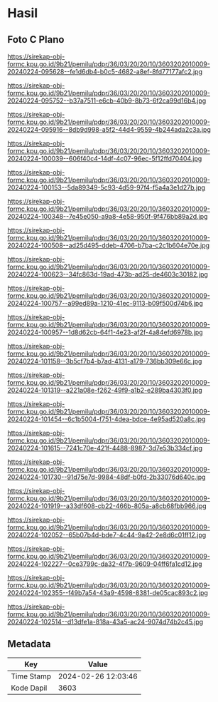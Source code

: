 # Hasil

## Foto C Plano

https://sirekap-obj-formc.kpu.go.id/9b21/pemilu/pdpr/36/03/20/20/10/3603202010009-20240224-095628--fe1d6db4-b0c5-4682-a8ef-8fd77177afc2.jpg

https://sirekap-obj-formc.kpu.go.id/9b21/pemilu/pdpr/36/03/20/20/10/3603202010009-20240224-095752--b37a7511-e6cb-40b9-8b73-6f2ca99d16b4.jpg

https://sirekap-obj-formc.kpu.go.id/9b21/pemilu/pdpr/36/03/20/20/10/3603202010009-20240224-095916--8db9d998-a5f2-44d4-9559-4b244ada2c3a.jpg

https://sirekap-obj-formc.kpu.go.id/9b21/pemilu/pdpr/36/03/20/20/10/3603202010009-20240224-100039--606f40c4-14df-4c07-96ec-5f12ffd70404.jpg

https://sirekap-obj-formc.kpu.go.id/9b21/pemilu/pdpr/36/03/20/20/10/3603202010009-20240224-100153--5da89349-5c93-4d59-97f4-f5a4a3e1d27b.jpg

https://sirekap-obj-formc.kpu.go.id/9b21/pemilu/pdpr/36/03/20/20/10/3603202010009-20240224-100348--7e45e050-a9a8-4e58-950f-9f476bb89a2d.jpg

https://sirekap-obj-formc.kpu.go.id/9b21/pemilu/pdpr/36/03/20/20/10/3603202010009-20240224-100508--ad25d495-ddeb-4706-b7ba-c2c1b604e70e.jpg

https://sirekap-obj-formc.kpu.go.id/9b21/pemilu/pdpr/36/03/20/20/10/3603202010009-20240224-100623--34fc863d-19ad-473b-ad25-de4603c30182.jpg

https://sirekap-obj-formc.kpu.go.id/9b21/pemilu/pdpr/36/03/20/20/10/3603202010009-20240224-100757--a99ed89a-1210-41ec-9113-b09f500d74b6.jpg

https://sirekap-obj-formc.kpu.go.id/9b21/pemilu/pdpr/36/03/20/20/10/3603202010009-20240224-100957--1d8d62cb-64f1-4e23-af2f-4a84efd6978b.jpg

https://sirekap-obj-formc.kpu.go.id/9b21/pemilu/pdpr/36/03/20/20/10/3603202010009-20240224-101158--3b5cf7b4-b7ad-4131-a179-736bb309e66c.jpg

https://sirekap-obj-formc.kpu.go.id/9b21/pemilu/pdpr/36/03/20/20/10/3603202010009-20240224-101319--a221a08e-f262-49f9-a1b2-e289ba4303f0.jpg

https://sirekap-obj-formc.kpu.go.id/9b21/pemilu/pdpr/36/03/20/20/10/3603202010009-20240224-101454--6c1b5004-f751-4dea-bdce-4e95ad520a8c.jpg

https://sirekap-obj-formc.kpu.go.id/9b21/pemilu/pdpr/36/03/20/20/10/3603202010009-20240224-101615--7241c70e-421f-4488-8987-3d7e53b334cf.jpg

https://sirekap-obj-formc.kpu.go.id/9b21/pemilu/pdpr/36/03/20/20/10/3603202010009-20240224-101730--91d75e7d-9984-48df-b0fd-2b33076d640c.jpg

https://sirekap-obj-formc.kpu.go.id/9b21/pemilu/pdpr/36/03/20/20/10/3603202010009-20240224-101919--a33df608-cb22-466b-805a-a8cb68fbb966.jpg

https://sirekap-obj-formc.kpu.go.id/9b21/pemilu/pdpr/36/03/20/20/10/3603202010009-20240224-102052--65b07b4d-bde7-4c44-9a42-2e8d6c01ff12.jpg

https://sirekap-obj-formc.kpu.go.id/9b21/pemilu/pdpr/36/03/20/20/10/3603202010009-20240224-102227--0ce3799c-da32-4f7b-9609-04ff6fa1cd12.jpg

https://sirekap-obj-formc.kpu.go.id/9b21/pemilu/pdpr/36/03/20/20/10/3603202010009-20240224-102355--f49b7a54-43a9-4598-8381-de05cac893c2.jpg

https://sirekap-obj-formc.kpu.go.id/9b21/pemilu/pdpr/36/03/20/20/10/3603202010009-20240224-102514--d13dfe1a-818a-43a5-ac24-9074d74b2c45.jpg


## Metadata

| Key        | Value               |
| ---------- | ------------------- |
| Time Stamp | 2024-02-26 12:03:46 |
| Kode Dapil | 3603                |



